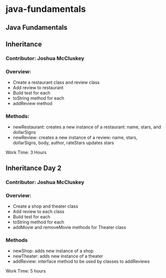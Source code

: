 # java-fundamentals

## Java Fundamentals

## Inheritance

### Contributor: Joshua McCluskey

### Overview:

- Create a restaurant class and review class
- Add review to restaurant
- Build test for each 
- toString method for each
- addReview method

### Methods:

- newRestaurant: creates a new instance of a restaurant: name, stars, and dollarSigns
- newReview: creates a new instance of a review: name, stars, dollarSigns, body, author, rateStars updates stars

Work Time: 3 Hours

## Inheritance Day 2

### Contributor: Joshua McCluskey

### Overview:

- Create a shop and theater class
- Add review to each class
- Build test for each
- toString method for each
- addMovie and removeMovie methods for Theater class


### Methods

- newShop: adds new instance of a shop
- newTheater: adds new instance of a theater
- addReview: interface method to be used by classes to addReviews

Work Time: 5 hours
